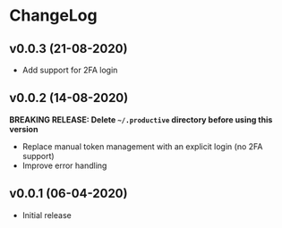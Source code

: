 # ChangeLog

## v0.0.3 (21-08-2020)

* Add support for 2FA login

## v0.0.2 (14-08-2020)

**BREAKING RELEASE: Delete `~/.productive` directory before using this version**

* Replace manual token management with an explicit login (no 2FA support)
* Improve error handling

## v0.0.1 (06-04-2020)

* Initial release
